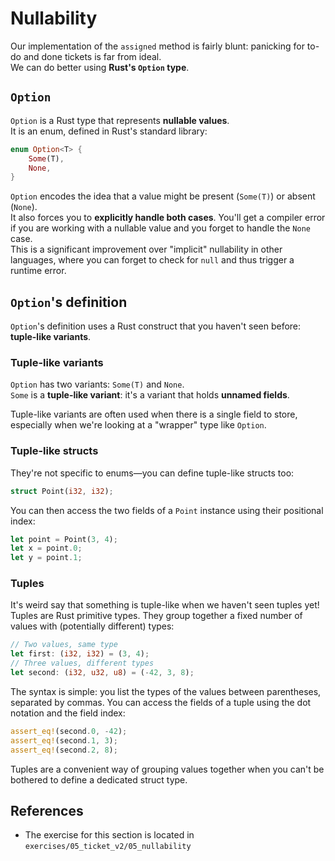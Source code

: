 # Nullability

Our implementation of the `assigned` method is fairly blunt: panicking for to-do and done tickets is far from ideal.  
We can do better using **Rust's `Option` type**.

## `Option`

`Option` is a Rust type that represents **nullable values**.  
It is an enum, defined in Rust's standard library:

```rust
enum Option<T> {
    Some(T),
    None,
}
```

`Option` encodes the idea that a value might be present (`Some(T)`) or absent (`None`).  
It also forces you to **explicitly handle both cases**. You'll get a compiler error if you are working with
a nullable value and you forget to handle the `None` case.  
This is a significant improvement over "implicit" nullability in other languages, where you can forget to check 
for `null` and thus trigger a runtime error.

## `Option`'s definition

`Option`'s definition uses a Rust construct that you haven't seen before: **tuple-like variants**.

### Tuple-like variants

`Option` has two variants: `Some(T)` and `None`.  
`Some` is a **tuple-like variant**: it's a variant that holds **unnamed fields**.  

Tuple-like variants are often used when there is a single field to store, especially when we're looking at a 
"wrapper" type like `Option`.  

### Tuple-like structs

They're not specific to enums—you can define tuple-like structs too:

```rust
struct Point(i32, i32);
```

You can then access the two fields of a `Point` instance using their positional index:

```rust
let point = Point(3, 4);
let x = point.0;
let y = point.1;
```

### Tuples

It's weird say that something is tuple-like when we haven't seen tuples yet!  
Tuples are Rust primitive types. They group together a fixed number of values with (potentially different) types:

```rust
// Two values, same type
let first: (i32, i32) = (3, 4);
// Three values, different types
let second: (i32, u32, u8) = (-42, 3, 8);
```

The syntax is simple: you list the types of the values between parentheses, separated by commas.
You can access the fields of a tuple using the dot notation and the field index:

```rust
assert_eq!(second.0, -42);
assert_eq!(second.1, 3);
assert_eq!(second.2, 8);
```

Tuples are a convenient way of grouping values together when you can't be bothered to define a dedicated struct type.

## References

- The exercise for this section is located in `exercises/05_ticket_v2/05_nullability`
